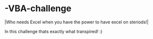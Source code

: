 # -VBA-challenge

|Who needs Excel when you have the power to have excel on steriods!| 

In this challenge thats exactly what transpired! :) 

